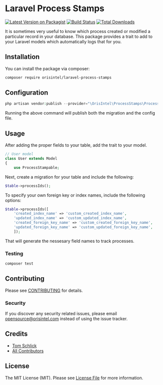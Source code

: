 # Laravel Process Stamps

[![Latest Version on Packagist](https://img.shields.io/packagist/v/orisintel/laravel-process-stamps.svg?style=flat-square)](https://packagist.org/packages/orisintel/laravel-process-stamps)
[![Build Status](https://img.shields.io/github/workflow/status/orisintel/laravel-process-stamps/tests?style=flat-square)](https://github.com/orisintel/laravel-process-stamps/actions?query=workflow%3Atests)
[![Total Downloads](https://img.shields.io/packagist/dt/orisintel/laravel-process-stamps.svg?style=flat-square)](https://packagist.org/packages/orisintel/laravel-process-stamps)

It is sometimes very useful to know which process created or modified a particular record in your database. This package provides a trait to add to your Laravel models which automatically logs that for you.

## Installation

You can install the package via composer:

```bash
composer require orisintel/laravel-process-stamps
```

## Configuration

``` php
php artisan vendor:publish --provider="\OrisIntel\ProcessStamps\ProcessStampsServiceProvider"
```

Running the above command will publish both the migration and the config file.

## Usage

After adding the proper fields to your table, add the trait to your model.

``` php
// User model
class User extends Model
{
    use ProcessStampable;

```

Next, create a migration for your table and include the following:

```php
$table->processIds();
```

To specify your own foreign key or index names, include the following options:

```php
$table->processIds([
    'created_index_name' => 'custom_created_index_name',
    'updated_index_name' => 'custom_updated_index_name',
    'created_foreign_key_name' => 'custom_created_foreign_key_name',
    'updated_foreign_key_name' => 'custom_updated_foreign_key_name',
    ]);
```

That will generate the nessesary field names to track processes.

### Testing

``` bash
composer test
```

## Contributing

Please see [CONTRIBUTING](CONTRIBUTING.md) for details.

### Security

If you discover any security related issues, please email [opensource@orisintel.com](mailto:opensource@orisintel.com) instead of using the issue tracker.

## Credits

- [Tom Schlick](https://github.com/tomschlick)
- [All Contributors](../../contributors)

## License

The MIT License (MIT). Please see [License File](LICENSE.md) for more information.
